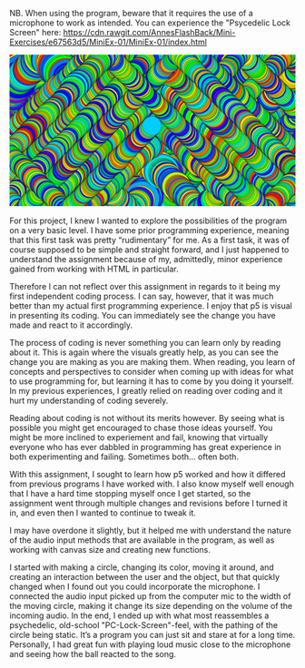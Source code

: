 NB. When using the program, beware that it requires the use of a microphone to work as intended. You can experience the "Psycedelic Lock Screen" here: https://cdn.rawgit.com/AnnesFlashBack/Mini-Exercises/e67563d5/MiniEx-01/MiniEx-01/index.html 


![alt text](pic.png)


For this project, I knew I wanted to explore the possibilities of the program on a very basic level. I have some prior programming experience, meaning that this first task was pretty “rudimentary” for me. As a first task, it was of course supposed to be simple and straight forward, and I just happened to understand the assignment because of my, admittedly, minor experience gained from working with HTML in particular. 

Therefore I can not reflect over this assignment in regards to it being my first independent coding process. I can say, however, that it was much better than my actual first programming experience. I enjoy that p5 is visual in presenting its coding. You can immediately see the change you have made and react to it accordingly. 

The process of coding is never something you can learn only by reading about it. This is again where the visuals greatly help, as you can see the change you are making as you are making them. When reading, you learn of concepts and perspectives to consider when coming up with ideas for what to use programming for, but learning it has to come by you doing it yourself. In my previous experiences, I greatly relied on reading over coding and it hurt my understanding of coding severely. 

Reading about coding is not without its merits however. By seeing what is possible you might get encouraged to chase those ideas yourself. You might be more inclined to experiement and fail, knowing that virtually everyone who has ever dabbled in programming has great experience in both experimenting and failing. Sometimes both… often both. 

With this assignment, I sought to learn how p5 worked and how it differed from previous programs I have worked with. I also know myself well enough that I have a hard time stopping myself once I get started, so the assignment went through multiple changes and revisions before I turned it in, and even then I wanted to continue to tweak it. 

I may have overdone it slightly, but it helped me with understand the nature of the audio input methods that are available in the program, as well as working with canvas size and creating new functions. 

I started with making a circle, changing its color, moving it around, and creating an interaction between the user and the object, but that quickly changed when I found out you could incorporate the microphone. I connected the audio input picked up from the computer mic to the width of the moving circle, making it change its size depending on the volume of the incoming audio. In the end, I ended up with what most reassembles a psychedelic, old-school "PC-Lock-Screen"-feel, with the pathing of the circle being static. It’s a program you can just sit and stare at for a long time. Personally, I had great fun with playing loud music close to the microphone and seeing how the ball reacted to the song. 


